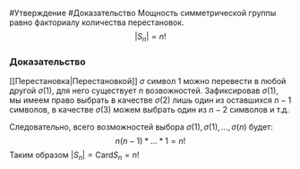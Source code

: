 #Утверждение 
#Доказательство 
Мощность симметрической группы равно факториалу количества перестановок.
$$
|S_{n}|=n!
$$
### Доказательство
[[Перестановка|Перестановкой]] $\sigma$ символ 1 можно перевести в любой другой $\sigma(1)$, для него существует $n$ возвожностей. Зафиксировав $\sigma(1)$, мы имеем право выбрать в качестве $\sigma(2)$ лишь один из оставшихся $n-1$ символов, в качестве $\sigma(3)$ можем выбрать один из $n-2$ символов и т.д.

Следовательно, всего возможностей выбора $\sigma(1),\sigma(1),\dots,\sigma(n)$ будет:
$$
n(n-1)*\dots*1=n!
$$
Таким образом $|S_{n}|=\text{Card} S_{n}=n!$
